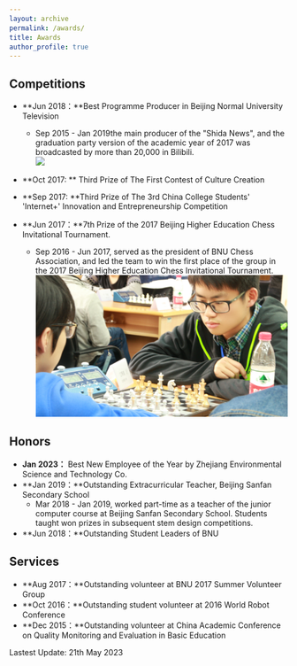 ```yaml
---
layout: archive
permalink: /awards/
title: Awards
author_profile: true
---
```


## Competitions

- **Jun 2018：**Best Programme Producer in Beijing Normal University Television
  - Sep 2015 - Jan 2019the main producer of the "Shida News", and the graduation party version of the academic year of 2017 was broadcasted by more than 20,000 in Bilibili.<br/><img src='/images/社团活动.jpg'>
- **Oct 2017: ** Third Prize of The First Contest of Culture Creation
- **Sep 2017:  **Third Prize of The 3rd China College Students' 'Internet+' Innovation and Entrepreneurship Competition

- **Jun 2017：**7th Prize of the 2017 Beijing Higher Education Chess Invitational Tournament.
  - Sep 2016 - Jun 2017, served as the president of BNU Chess Association, and led the team to win the first place of the group in the 2017 Beijing Higher Education Chess Invitational Tournament.<br/><img src='/images/chess.jpg'>


## Honors

- **Jan 2023：** Best New Employee of the Year by Zhejiang Environmental Science and Technology Co.
- **Jan 2019：**Outstanding Extracurricular Teacher, Beijing Sanfan Secondary School
  - Mar 2018 - Jan 2019, worked part-time as a teacher of the junior computer course at Beijing Sanfan Secondary School. Students taught won prizes in subsequent stem design competitions.
- **Jun 2018：**Outstanding Student Leaders of BNU

## Services

- **Aug 2017：**Outstanding volunteer at BNU 2017 Summer Volunteer Group
- **Oct 2016：**Outstanding student volunteer at 2016 World Robot Conference
- **Dec 2015：**Outstanding volunteer at China Academic Conference on Quality Monitoring and Evaluation in Basic Education

Lastest Update: 21th May 2023 

